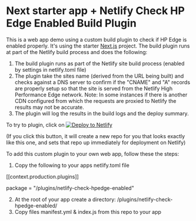 # Next starter app + Netlify Check HP Edge Enabled Build Plugin

This is a web app demo using a custom build plugin to check if HP Edge is enabled properly. It's using the starter [Next.js](https://nextjs.org/) project. The build plugin runs at part of the Netlify build process and does the following:

1. The build plugin runs as part of the Netlify site build process (enabled by settings in netlify.toml file)
2. The plugin take the sites name (derived from the URL being built) and checks against a DNS server to confirm if the "CNAME" and "A" records are properly setup so that the site is served from the Netlify High Performance Edge network.
 Note: In some instances if there is another CDN configured from which the requests are proxied to Netlify the results may not be accurate.
3. The plugin will log the results in the build logs and the deploy summary.

To try to plugin, click on [![Deploy to Netlify](https://www.netlify.com/img/deploy/button.svg)](https://app.netlify.com/start/deploy?repository=https://github.com/ameerbadri/netlify-check-hpedge-enabled-plugin)

(If you click this button, it will create a new repo for you that looks exactly like this one, and sets that repo up immediately for deployment on Netlify)

To add this custom plugin to your own web app, follow these the steps:
  1. Copy the following to your apps netlify.toml file

  [[context.production.plugins]]
  
  package = "/plugins/netlify-check-hpedge-enabled"


  2. At the root of your app create a directory: /plugins/netlify-check-hpedge-enabled/
  3. Copy files manifest.yml & index.js from this repo to your app